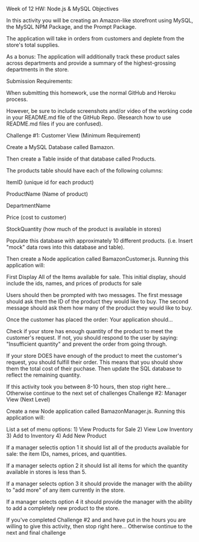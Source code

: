 Week of 12 HW: Node.js & MySQL
Objectives

In this activity you will be creating an Amazon-like storefront using MySQL, the MySQL NPM Package, and the Prompt Package.

The application will take in orders from customers and deplete from the store's total supplies.

As a bonus: The application will additionally track these product sales across departments and provide a summary of the highest-grossing departments in the store.

Submission Requirements:

When submitting this homework, use the normal GitHub and Heroku process.

However, be sure to include screenshots and/or video of the working code in your README.md file of the GitHub Repo. (Research how to use README.md files if you are confused).

Challenge #1: Customer View (Minimum Requirement)

Create a MySQL Database called Bamazon.

Then create a Table inside of that database called Products.

The products table should have each of the following columns:

ItemID (unique id for each product)

ProductName (Name of product)

DepartmentName

Price (cost to customer)

StockQuantity (how much of the product is available in stores)

Populate this database with approximately 10 different products. (i.e. Insert "mock" data rows into this database and table).

Then create a Node application called BamazonCustomer.js. Running this application will:

First Display All of the Items available for sale. This initial display, should include the ids, names, and prices of products for sale

Users should then be prompted with two messages. The first message should ask them the ID of the product they would like to buy. The second message should ask them how many of the product they would like to buy.

Once the customer has placed the order: Your application should...

Check if your store has enough quantity of the product to meet the customer's request. If not, you should respond to the user by saying: "Insufficient quantity" and prevent the order from going through.

If your store DOES have enough of the product to meet the customer's request, you should fulfill their order. This means that you should show them the total cost of their puchase. Then update the SQL database to reflect the remaining quantity.

If this activity took you between 8-10 hours, then stop right here... Otherwise continue to the next set of challenges
Challenge #2: Manager View (Next Level)

Create a new Node application called BamazonManager.js. Running this application will:

List a set of menu options: 1) View Products for Sale 2) View Low Inventory 3) Add to Inventory 4) Add New Product

If a manager selectis option 1 it should list all of the products available for sale: the item IDs, names, prices, and quantities.

If a manager selects option 2 it should list all items for which the quantity available in stores is less than 5.

If a manager selects option 3 it should provide the manager with the ability to "add more" of any item currently in the store.

If a manager selects option 4 it should provide the manager with the ability to add a completely new product to the store.

If you've completed Challenge #2 and and have put in the hours you are willing to give this activity, then stop right here... Otherwise continue to the next and final challenge

